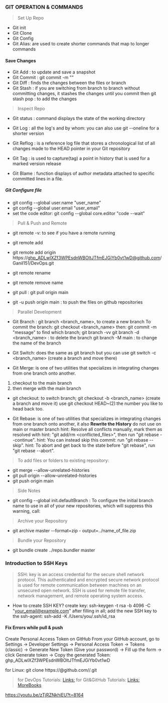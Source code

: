 ### GIT OPERATION & COMMANDS


> Set Up Repo 
- Git init
- Git Clone
- Git Config
- Git Alias: are used to create shorter commands that map to longer commands

#### Save Changes
- Git Add : to update and save a snapshot
- Git Commit : git commit -m "<message>"
- Git Diff : finds the changes between the files or branch
- Git Stash : if you are switching from branch to branch without committing changes, it stashes the changes until you commit then
git stash pop : to add the changes

> Inspect Repo
- Git status : command displays the state of the working directory

- Git Log : all the log's and by whom:
you can also use git --oneline for a shorter version 

- Git Reflog : 
is a reference log file that stores a chronological list of all changes made to the HEAD pointer in your Git repository

- Git Tag : is used to capture(tag) a point in history that is used for a marked version release

- Git Blame : function displays of author metadata attached to specific committed lines in a file.

##### Git Configure file
- git config --global user.name "user_name"
- git config --global user.email "user_email"
- set the code editor: 
git config --global core.editor "code --wait"



> Pull & Push and Remote
- git remote -v: to see if you have a remote running

- git remote add <url>

- git remote add origin https://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@github.com/Ganil151/DevOps.git

- git remote rename <the oldname> <the newname>
  
- git remote remove name

- git pull : git pull origin main 

- git -u push origin main : to push the files on github repositories 

> Parallel Development

- Git Branch : 
git branch <branch_name>, to create a new branch
To commit the branch: git checkout <branch_name> then: git commit -m "message"
to find which branch; git branch -vv
git branch -d <branch_name> : to delete the branch
git branch -M main : to change the name of the branch 

- Git Switch:
does the same as git branch but you can use
git switch -c <branch_name> (create a branch and move there)

- Git Merge: is one of two utilities that specializes in integrating changes from one branch onto another.
1. checkout to the main branch
2. then merge with the main branch 

- git checkout: to switch branch; 
git checkout -b <branch_name> (create a branch and move it)
use git checkout HEAD~(2):the number you like to head back too.

- Git Rebase:
is one of two utilities that specializes in integrating changes from one branch onto another, it also **Rewrite the History** do not use on main or master branch
hint: Resolve all conflicts manually, mark them as resolved with
hint: "git add/rm <conflicted_files>", then run "git rebase --continue".
hint: You can instead skip this commit: run "git rebase --skip".
hint: To abort and get back to the state before "git rebase", run "git rebase --abort".


> To add files or folders to existing repository:
- git merge --allow-unrelated-histories <branch-name>
- git pull origin <branch-name> --allow-unrelated-histories
- git push origin main


> Side Notes
 
- git config --global init.defaultBranch <name> : To configure the initial branch name to use in all of your new repositories, which will suppress this warning, call:


> Archive your Repository
- git archive master --format=zip - output=../name_of_file.zip

> Bundle your Repository
- git bundle create ../repo.bundler master

### Introduction to SSH Keys

> SSH: key is an access credential for the secure shell network protocol. This authenticated and encrypted secure network protocol is used for remote communication between machines on an unsecured open network. SSH is used for remote file transfer, network management, and remote operating system access.

- How to create SSH KEY?
create key: ssh-keygen -t rsa -b 4096 -C "your_email@example.com"
after filling in all;
add the new SSH key to the ssh-agent: ssh-add -K /Users/you/.ssh/id_rsa

















#### Fix Errors while pull & push 
Create Personal Access Token on GitHub
From your GitHub account, go to Settings → Developer Settings → Personal Access Token → Tokens (classic) → Generate New Token (Give your password) → Fill up the form → click Generate token → Copy the generated Token:  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

for Linux: git clone https://<tokenhere>@github.com/<user>/<repo>.git







>for DevOps Tutorials:
[Links:](https://youtu.be/a2uh2hA4V3A)
>for Git&GitHub Tutorials:
[Links:](https://youtu.be/zTjRZNkhiEU)
[MoreBooks](https://github.com/jidibinlin/Free-DevOps-Books-1/tree/master/book)


https://youtu.be/zTjRZNkhiEU?t=8164
